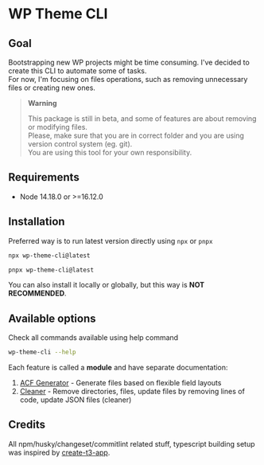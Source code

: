 # WP Theme CLI

## Goal

Bootstrapping new WP projects might be time consuming. I've decided to create this CLI to automate some of tasks.  
For now, I'm focusing on files operations, such as removing unnecessary files or creating new ones.

> **Warning**
>
> This package is still in beta, and some of features are about removing or modifying files.  
> Please, make sure that you are in correct folder and you are using version control system (eg. git).  
> You are using this tool for your own responsibility.

## Requirements

- Node 14.18.0 or >=16.12.0

## Installation

Preferred way is to run latest version directly using `npx` or `pnpx`

```bash
npx wp-theme-cli@latest
```

```bash
pnpx wp-theme-cli@latest
```

You can also install it locally or globally, but this way is **NOT RECOMMENDED**.

## Available options

Check all commands available using help command

```bash
wp-theme-cli --help
```

Each feature is called a **module** and have separate documentation:

1. [ACF Generator](docs/acf-generator.md) - Generate files based on flexible field layouts
2. [Cleaner](docs/cleaner.md) - Remove directories, files, update files by removing lines of code, update JSON files (cleaner)

## Credits

All npm/husky/changeset/commitlint related stuff, typescript building setup was inspired by [create-t3-app](https://github.com/t3-oss/create-t3-app).
